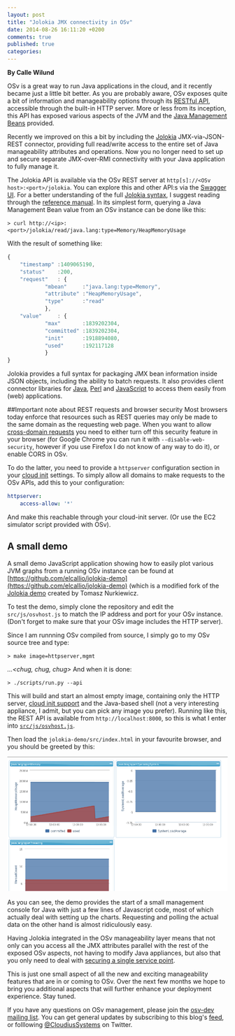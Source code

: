 ```yaml
---
layout: post
title: "Jolokia JMX connectivity in OSv"
date: 2014-08-26 16:11:20 +0200
comments: true
published: true
categories: 
---
```

**By Calle Wilund**

OSv is a great way to run Java applications in the cloud, and it recently became just a little bit better. As you are probably aware, OSv exposes quite a bit of information and manageability options through its [RESTful API](https://github.com/cloudius-systems/osv/wiki/The-RESTful-API), accessible through the built-in HTTP server. More or less from its inception, this API has exposed various aspects of the JVM and the [Java Management Beans](http://docs.oracle.com/javase/7/docs/technotes/guides/jmx/) provided. 

Recently we improved on this a bit by including the [Jolokia](http://www.jolokia.org/) JMX-via-JSON-REST connector, providing full read/write access to the entire set of Java manageability attributes and operations. Now you no longer need to set up and secure separate JMX-over-RMI connectivity with your Java application to fully manage it. 

The Jolokia API is available via the OSv REST server at <nobr>`http[s]://<OSv host>:<port>/jolokia`</nobr>. You can explore this and other API:s via the [Swagger UI](https://github.com/cloudius-systems/osv/wiki/The-RESTful-API#using-the-swagger-ui).
For a better understanding of the full [Jolokia syntax](http://www.jolokia.org/reference/html/protocol.html), I suggest reading through the [reference manual](http://www.jolokia.org/reference/html/index.html). In its simplest form, querying a Java Management Bean value from an OSv instance can be done like this:

```
> curl http://<ip>:<port>/jolokia/read/java.lang:type=Memory/HeapMemoryUsage
```
With the result of something like:
```javascript
{	
	"timestamp"	:1409065190,
	"status"	:200,
	"request"	: {
			"mbean"		:"java.lang:type=Memory",
			"attribute"	:"HeapMemoryUsage",
			"type"		:"read"
			},
	"value"		: {
			"max"		:1839202304,
			"committed"	:1839202304,
			"init"		:1918894080,
			"used"		:192117128
			}
}
```

Jolokia provides a full syntax for packaging JMX bean information inside JSON objects, including the ability to batch requests.  It also provides client connector libraries for [Java](http://www.jolokia.org/client/java.html), [Perl](http://www.jolokia.org/client/perl.html) and [JavaScript](http://www.jolokia.org/client/javascript.html) to access them easily from (web) applications. 

##Important note about REST requests and browser security
Most browsers today enforce that resources such as REST queries may only be made to the same domain as the requesting web page. When you want to allow [cross-domain requests](http://www.w3.org/TR/cors/) you need to either turn off this security feature in your browser (for Google Chrome you can run it with `--disable-web-security`, however if you use Firefox I do not know of any way to do it), or enable CORS in OSv.

To do the latter, you need to provide a `httpserver` configuration section in your [cloud init](https://github.com/cloudius-systems/osv/wiki/Cloud-init) settings. To simply allow all domains to make requests to the OSv APIs, add this to your configuration:

```yaml
httpserver:
    access-allow: '*'
```
And make this reachable through your cloud-init server. (Or use the EC2 simulator script provided with OSv).

## A small demo
A small demo JavaScript application showing how to easily plot various JVM graphs from a running OSv instance can be found at [https://github.com/elcallio/jolokia-demo](https://github.com/elcallio/jolokia-demo) (which is a modified fork of the [Jolokia demo](https://github.com/nurkiewicz/token-bucket) created by Tomasz Nurkiewicz.

To test the demo, simply clone the repository and edit the <a name="osvhost">`src/js/osvhost.js`</a> to match the IP address and port for your OSv instance. (Don't forget to make sure that your OSv image includes the HTTP server).

Since I am runnning OSv compiled from source, I simply go to my OSv source tree and type:

```
> make image=httpserver,mgmt
```
*...<chug, chug, chug>*
And when it is done:
```
> ./scripts/run.py --api
```

This will build and start an almost empty image, containing only the HTTP server, [cloud init support](https://github.com/cloudius-systems/osv/wiki/Cloud-init) and the Java-based shell (not a very interesting appliance, I admit, but you can pick any image you prefer). Running like this, the REST API is available from `http://localhost:8000`, so this is what I enter into [`src/js/osvhost.js`](#osvhost).

Then load the `jolokia-demo/src/index.html` in your favourite browser, and you should be greeted by this:

![screenshot](/images/jolokia-demo.png)

As you can see, the demo provides the start of a small management console for Java with just a few lines of Javascript code, most of which actually deal with setting up the charts. Requesting and polling the actual data on the other hand is almost ridiculously easy.

Having Jolokia integrated in the OSv manageability layer means that not only can you access all the JMX attributes parallel with the rest of the exposed OSv aspects, not having to modify Java appliances, but also that you only need to deal with [securing a single service point](https://github.com/cloudius-systems/osv/wiki/The-RESTful-API#configuring-ssl). 

This is just one small aspect of all the new and exciting manageability features that are in or coming to OSv. Over the next few months we hope to bring you additional aspects that will further enhance your deployment experience. Stay tuned. 

If you have any questions on OSv management, please join the [osv-dev mailing list](https://groups.google.com/forum/#!forum/osv-dev).  You can get general updates by subscribing to this blog's [feed](http://osv.io/blog/atom.xml), or folllowing [@CloudiusSystems](https://twitter.com/CloudiusSystems) on Twitter.

